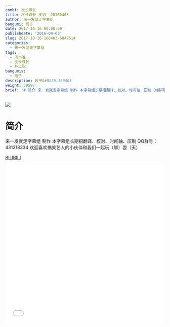 ```yaml
---
combi: 次长课长
title: 次长课长 皮影  20160403
author: 来一发就走字幕组
bangumi: 段子
date: 2017-10-16 00:00:00
publishdate: '2016-04-03'
slug: 2017-10-16-160403-6847514
categories:
  - 来一发就走字幕组
tags:
  - 河本准一
  - 次长课长
  - 井上聡
bangumis:
  - 段子
description: 段子&#8226;160403
weight: 39597
brief: '# 简介 来一发就走字幕组 制作 本字幕组长期招翻译、校对、时间轴、压制 QQ群号：431318334 欢迎喜欢搞笑艺人的小伙伴和我们一起玩（聊）耍（天）'
---
```


![](https://i.imgur.com/VrgJH8i.jpg)

# 简介  
来一发就走字幕组 制作 本字幕组长期招翻译、校对、时间轴、压制   QQ群号：431318334 欢迎喜欢搞笑艺人的小伙伴和我们一起玩（聊）耍（天）

  [BILIBILI](https://www.bilibili.com/video/av6847514/)


<div class="vcontainer">  <iframe class='video' src="//www.bilibili.com/blackboard/player.html?aid=6847514" width="100%" height="500" frameborder="0" allowfullscreen="allowfullscreen"></iframe></div>
